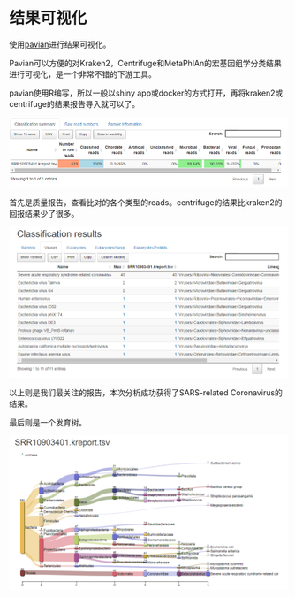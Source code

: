 #  结果可视化



使用[pavian](https://github.com/fbreitwieser/pavian)进行结果可视化。

Pavian可以方便的对Kraken2，Centrifuge和MetaPhlAn的宏基因组学分类结果进行可视化，是一个非常不错的下游工具。



pavian使用R编写，所以一般以shiny app或docker的方式打开，再将kraken2或centrifuge的结果报告导入就可以了。



![pavian_1](https://raw.githubusercontent.com/pzweuj/pzweuj.github.io/refs/heads/master/content/data/project_pics/pavian_1.png)



首先是质量报告，查看比对的各个类型的reads。centrifuge的结果比kraken2的回报结果少了很多。



![pavian_2](https://raw.githubusercontent.com/pzweuj/pzweuj.github.io/refs/heads/master/content/data/project_pics/pavian_2.png)



以上则是我们最关注的报告，本次分析成功获得了SARS-related Coronavirus的结果。



最后则是一个发育树。



![pavian_3](https://raw.githubusercontent.com/pzweuj/pzweuj.github.io/refs/heads/master/content/data/project_pics/pavian_3.png)